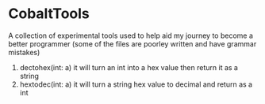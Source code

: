 # CobaltTools
A collection of experimental tools used to help aid my journey to become a better programmer
(some of the files are poorley written and have grammar mistakes)


1. dectohex(int: a)
   it will turn an int into a hex value then return it as a string
2. hextodec(int: a)
   it will turn a string hex value to decimal and return as a int
